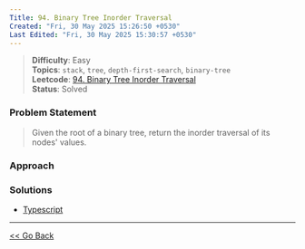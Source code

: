 ```yaml
---
Title: 94. Binary Tree Inorder Traversal
Created: "Fri, 30 May 2025 15:26:50 +0530"
Last Edited: "Fri, 30 May 2025 15:30:57 +0530"
---
```


> **Difficulty**: Easy  
> **Topics**: `stack`, `tree`, `depth-first-search`, `binary-tree`  
> **Leetcode**: [94. Binary Tree Inorder Traversal][leetcode-94]  
> **Status**: Solved

### Problem Statement

> Given the root of a binary tree, return the inorder traversal of its nodes'
> values.

### Approach

### Solutions

- [Typescript](./ts/solution.ts)

---

[<< Go Back](../../index.md)

[leetcode-94]: https://leetcode.com/problems/binary-tree-inorder-traversal/
